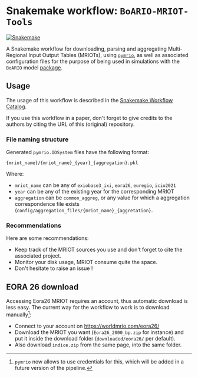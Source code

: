 # Snakemake workflow: `BoARIO-MRIOT-Tools`

[![Snakemake](https://img.shields.io/badge/snakemake-≥8.0.0-brightgreen.svg)](https://snakemake.github.io)

A Snakemake workflow for downloading, parsing and aggregating Multi-Regional Input Output Tables (MRIOTs), using [`pymrio`](https://pymrio.readthedocs.io/en/latest/), as well as associated configuration files for the purpose of being used in simulations with the `BoARIO` model [package](https://github.com/spjuhel/BoARIO).

## Usage

The usage of this workflow is described in the [Snakemake Workflow Catalog](https://snakemake.github.io/snakemake-workflow-catalog/?usage=spjuhel%2FBoARIO-MRIOT-Tools).

If you use this workflow in a paper, don't forget to give credits to the authors by citing the URL of this (original) repository.

### File naming structure

Generated `pymrio.IOSystem` files have the following format:

`{mriot_name}/{mriot_name}_{year}_{aggregation}.pkl`

Where:
 - `mriot_name` can be any of `exiobase3_ixi`, `eora26`, `euregio`, `icio2021`
 - `year` can be any of the existing year for the corresponding MRIOT
 - `aggregation` can be `common_aggreg`, or any value for which a aggregation correspondence file exists (`config/aggregation_files/{mriot_name}_{aggretation}`.

### Recommendations

Here are some recommendations:

- Keep track of the MRIOT sources you use and don't forget to cite the associated project.
- Monitor your disk usage, MRIOT consume quite the space.
- Don't hesitate to raise an issue !

## EORA 26 download

Accessing Eora26 MRIOT requires an account, thus automatic download is less easy. The current way for the workflow to work is to download manually[^1]:

- Connect to your account on https://worldmrio.com/eora26/
- Download the MRIOT you want (`Eora26_2000_bp.zip` for instance) and put it inside the download folder (`downloaded/eora26/` per default).
- Also download `indice.zip` from the same page, into the same folder.

[^1]: `pymrio` now allows to use credentials for this, which will be added in a future version of the pipeline.
